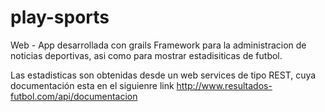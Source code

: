 play-sports
===========

Web - App desarrollada con grails Framework para la administracion de noticias deportivas, asi como para mostrar estadisiticas de futbol.

Las estadisticas son obtenidas desde un web services de tipo REST, cuya documentación esta en el siguienre link http://www.resultados-futbol.com/api/documentacion

